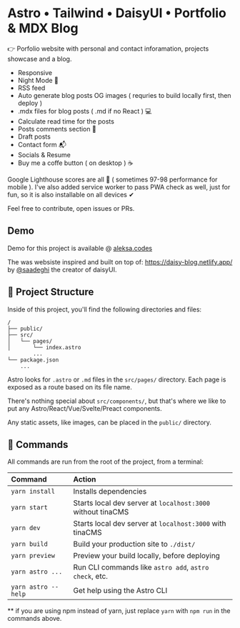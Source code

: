 # Astro • Tailwind • DaisyUI • Portfolio & MDX Blog

👉 Porfolio website with personal and contact inforamation, projects showcase and a blog.

- Responsive
- Night Mode 🌚
- RSS feed
- Auto generate blog posts OG images ( requries to build locally first, then deploy )
- .mdx files for blog posts ( .md if no React ) 💻
- Calculate read time for the posts
- Posts comments section 💬
- Draft posts
- Contact form 📬
- Socials & Resume
- Buy me a coffe button ( on desktop ) ☕

Google Lighthouse scores are all 💯 ( sometimes 97-98 performance for mobile ).
I've also added service worker to pass PWA check as well, just for fun, so it is also installable on all devices ✔

Feel free to contribute, open issues or PRs.
## Demo

Demo for this project is available @ [aleksa.codes](https://aleksa.codes)

The was websiste inspired and built on top of: https://daisy-blog.netlify.app/ by [@saadeghi](https://github.com/saadeghi) the creator of daisyUI.

## 🚀 Project Structure

Inside of this project, you'll find the following directories and files:

```
/
├── public/
├── src/
│   └── pages/
│       └── index.astro
        ...
└── package.json
    ...
```

Astro looks for `.astro` or `.md` files in the `src/pages/` directory. Each page is exposed as a route based on its file name.

There's nothing special about `src/components/`, but that's where we like to put any Astro/React/Vue/Svelte/Preact components.

Any static assets, like images, can be placed in the `public/` directory.

## 🧞 Commands

All commands are run from the root of the project, from a terminal:

| Command             | Action                   
| :------------------ | :-----------------------------------------------------------|
| `yarn install`      | Installs dependencies                                       |
| `yarn start`        | Starts local dev server at `localhost:3000` without tinaCMS |
| `yarn dev`          | Starts local dev server at `localhost:3000` with tinaCMS    |
| `yarn build`        | Build your production site to `./dist/`                     |
| `yarn preview`      | Preview your build locally, before deploying                |
| `yarn astro ...`    | Run CLI commands like `astro add`, `astro check`, etc.      |
| `yarn astro --help` | Get help using the Astro CLI                                |

\*\* if you are using npm instead of yarn, just replace `yarn` with `npm run` in the commands above.
